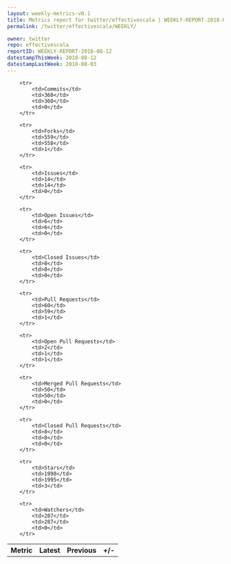 ```yaml
---
layout: weekly-metrics-v0.1
title: Metrics report for twitter/effectivescala | WEEKLY-REPORT-2018-08-12
permalink: /twitter/effectivescala/WEEKLY/

owner: twitter
repo: effectivescala
reportID: WEEKLY-REPORT-2018-08-12
datestampThisWeek: 2018-08-12
datestampLastWeek: 2018-08-03
---
```




<table style="width: 100%;">
    <tr>
        <th>Metric</th>
        <th>Latest</th>
        <th>Previous</th>
        <th>+/-</th>
    </tr>

        <tr>
            <td>Commits</td>
            <td>360</td>
            <td>360</td>
            <td>0</td>
        </tr>
        
        <tr>
            <td>Forks</td>
            <td>559</td>
            <td>558</td>
            <td>1</td>
        </tr>
        
        <tr>
            <td>Issues</td>
            <td>14</td>
            <td>14</td>
            <td>0</td>
        </tr>
        
        <tr>
            <td>Open Issues</td>
            <td>6</td>
            <td>6</td>
            <td>0</td>
        </tr>
        
        <tr>
            <td>Closed Issues</td>
            <td>8</td>
            <td>8</td>
            <td>0</td>
        </tr>
        
        <tr>
            <td>Pull Requests</td>
            <td>60</td>
            <td>59</td>
            <td>1</td>
        </tr>
        
        <tr>
            <td>Open Pull Requests</td>
            <td>2</td>
            <td>1</td>
            <td>1</td>
        </tr>
        
        <tr>
            <td>Merged Pull Requests</td>
            <td>50</td>
            <td>50</td>
            <td>0</td>
        </tr>
        
        <tr>
            <td>Closed Pull Requests</td>
            <td>8</td>
            <td>8</td>
            <td>0</td>
        </tr>
        
        <tr>
            <td>Stars</td>
            <td>1998</td>
            <td>1995</td>
            <td>3</td>
        </tr>
        
        <tr>
            <td>Watchers</td>
            <td>287</td>
            <td>287</td>
            <td>0</td>
        </tr>
        
</table>
